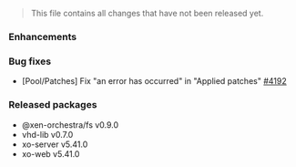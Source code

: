 > This file contains all changes that have not been released yet.

### Enhancements

### Bug fixes

- [Pool/Patches] Fix "an error has occurred" in "Applied patches" [#4192](https://github.com/vatesfr/xen-orchestra/issues/4192)

### Released packages

- @xen-orchestra/fs v0.9.0
- vhd-lib v0.7.0
- xo-server v5.41.0
- xo-web v5.41.0
